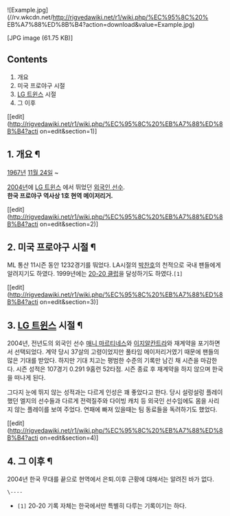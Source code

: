 ![Example.jpg](//rv.wkcdn.net/http://rigvedawiki.net/r1/wiki.php/%EC%95%8C%20%
EB%A7%88%ED%8B%B4?action=download&value=Example.jpg)

[JPG image (61.75 KB)]

  

## Contents

    

1. 개요 
2. 미국 프로야구 시절 
3. [LG 트윈스](LG%20%ED%8A%B8%EC%9C%88%EC%8A%A4.md) 시절 
4. 그 이후 

[[edit](http://rigvedawiki.net/r1/wiki.php/%EC%95%8C%20%EB%A7%88%ED%8B%B4?acti
on=edit&section=1)]

## 1. 개요 ¶

[1967년](1967%EB%85%84.md) [11월 24일](11%EC%9B%94%2024%EC%9D%BC.md) ~

  

[2004년](2004%EB%85%84.md)에 [LG 트윈스](LG%20%ED%8A%B8%EC%9C%88%EC%8A%A4.md)
에서 뛰었던 [외국인 선수](%EC%99%B8%EA%B5%AD%EC%9D%B8%20%EC%84%A0%EC%88%98.md).  
**한국 프로야구 역사상 1호 현역 메이저리거.**

  

[[edit](http://rigvedawiki.net/r1/wiki.php/%EC%95%8C%20%EB%A7%88%ED%8B%B4?acti
on=edit&section=2)]

## 2. 미국 프로야구 시절 ¶

ML 통산 11시즌 동안 1232경기를 뚸었다. LA시절의 [박찬호](%EB%B0%95%EC%B0%AC%ED%98%B8.md)의
천적으로 국내 팬들에게 알려지기도 하였다. 1999년에는 [20-20 클럽](20-20%20%ED%81%B4%EB%9F%BD.md)을
달성하기도 하였다.`[1]`

  

[[edit](http://rigvedawiki.net/r1/wiki.php/%EC%95%8C%20%EB%A7%88%ED%8B%B4?acti
on=edit&section=3)]

## 3. [LG 트윈스](LG%20%ED%8A%B8%EC%9C%88%EC%8A%A4.md) 시절 ¶

2004년, 전년도의 외국인 선수 [매니 마르티네스](%EB%A7%A4%EB%8B%88%20%EB%A7%88%EB%A5%B4%ED%8B%B0%EB%84%A4%EC%8A%A4.md)와 [이지알칸트라](%EC%9D%B4%EC%A7%80%20%EC%95%8C%EC%B9%B8%ED%8A%B8%EB%9D%BC.md)와 재계약을
포기하면서 선택되었다. 계약 당시 37살의 고령이었지만 풀타임 메이저리거였기 때문에 팬들의 많은 기대를 받았다. 하지만 기대 치고는 평범한
수준의 기록만 남긴 채 시즌을 마감한다. 시즌 성적은 107경기 0.291 9홈런 52타점. 시즌 종료 후 재계약을 하지 않으며 한국을
떠나게 된다.

  

그다지 눈에 뛰지 않는 성적과는 다르게 인성은 꽤 좋았다고 한다. 당시 설렁설렁 플레이했던 엘지의 선수들과 다르게 전력질주와 다이빙 캐치 등
외국인 선수임에도 몸을 사리지 않는 플레이를 보여 주었다. 연패에 빠져 있을때는 팀 동료들을 독려하기도 했었다.

  

[[edit](http://rigvedawiki.net/r1/wiki.php/%EC%95%8C%20%EB%A7%88%ED%8B%B4?acti
on=edit&section=4)]

## 4. 그 이후 ¶

2004년 한국 무대를 끝으로 현역에서 은퇴.이후 근황에 대해서는 알려진 바가 없다.

`\----`

  * `[1]` 20-20 기록 자체는 한국에서만 특별히 다루는 기록이기는 하다.

